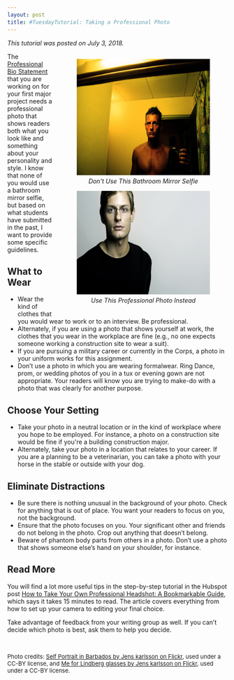 ```yaml
---
layout: post
title: #TuesdayTutorial: Taking a Professional Photo
---
```


<p><em>This tutorial was posted on July 3, 2018.</em></p>
<div style="float:right;width: 400px;">
<figure style="margin-bottom: 24px;padding-left: 15px;">
<img src="/wp-content/uploads/self-portrait-in-Barbados-1024x683.jpg" alt="Bathroom mirror selfie. Self Portrait in Barbados by Jens karlsson on Flickr, used under a CC-BY license" style="width: 399px;height: 266px;margin-bottom: 1px;" />
<p style="margin-top: 1px;text-align: center;"><em>Don’t Use This Bathroom Mirror Selfie</em></p>
<img src="/wp-content/uploads/me-for-lindberg-glasses.jpg" alt="Professional Photo with clean, gray background. Me for Lindberg glasses by Jens karlsson on Flickr, used under a CC-BY license" style="width: 400px;height: 237px;margin-bottom: 1px;" />
<p style="margin-top: 1px;text-align: center;"><em>Use This Professional Photo Instead</em></p>
</figure>
</div>
<p>The <a href="https://canvas.vt.edu/courses/70739/assignments/442797" target="_parent">Professional Bio Statement</a> that you are working on for your first major project needs a professional photo that shows readers both what you look like and something about your personality and style. I know that none of you would use a bathroom mirror selfie, but based on what students have submitted in the past, I want to provide some specific guidelines.</p>
<h2>What to Wear</h2>
<ul class="listDS">
  <li>Wear the kind of clothes that you would wear to work or to an interview. Be professional.</li>
  <li>Alternately, if you are using a photo that shows yourself at work, the clothes that you wear in the workplace are fine (e.g., no one expects someone working a construction site to wear a suit).</li>
  <li>If you are pursuing a military career or currently in the Corps, a photo in your uniform works for this assignment. </li>
  <li>Don’t use a photo in which you are wearing formalwear. Ring Dance, prom, or wedding photos of you in a tux or evening gown are not  appropriate. Your readers will know you are trying to make-do with a photo that was clearly for another purpose. </li>
</ul>
<h2>Choose Your Setting</h2>
<ul class="listDS">
  <li>Take your photo in a neutral location or in the kind of workplace where you hope to be employed. For instance, a photo on a construction site would be fine if you're a building construction major. </li>
  <li>Alternately, take your photo in a location that relates to your career. If you are a planning to be a veterinarian, you can take a photo with your horse in the stable or outside with your dog.</li>
</ul>
<h2>Eliminate Distractions</h2>
<ul class="listDS">
  <li>Be sure there is nothing unusual in the background of your photo. Check for anything that is out of place. You want your readers to focus on you, not the background.</li>
  <li>Ensure that the photo focuses on you. Your significant other and friends do not belong in the photo. Crop out anything that doesn’t belong.</li>
  <li>Beware of phantom body parts from others in a photo. Don’t use a photo that shows someone else’s hand on your shoulder, for instance.</li>
</ul>
<h2>Read More</h2>
<p>You will find a lot more useful tips in the step-by-step tutorial in the Hubspot post <a href="https://blog.hubspot.com/marketing/professional-headshot-tips-for-budget" target="_blank">How to Take Your Own Professional Headshot: A Bookmarkable Guide</a>, which says it takes 15 minutes to read. The article covers everything from how to set up your camera to editing your final choice. </p>
<p>Take advantage of feedback from your writing group as well. If you can’t decide which photo is best, ask them to help you decide.</p>
<p>&nbsp;</p>
<p style="font-size: small;">Photo credits: <a href="https://flic.kr/p/v4Nmb" target="_blank">Self Portrait in Barbados by Jens karlsson on Flickr</a>, used under a CC-BY license, and <a href="https://flic.kr/p/4YiRpN" target="_blank">Me for Lindberg glasses by Jens karlsson on Flickr</a>, used under a CC-BY license.<br />
</p> 
